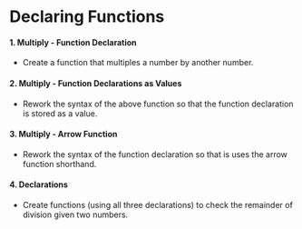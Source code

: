 # Declaring Functions

#### 1. Multiply - Function Declaration

- Create a function that multiples a number by another number.

#### 2. Multiply - Function Declarations as Values

- Rework the syntax of the above function so that the function declaration is stored as a value.

#### 3. Multiply - Arrow Function

- Rework the syntax of the function declaration so that is uses the arrow function shorthand.

#### 4. Declarations

- Create functions (using all three declarations) to check the remainder of division given two numbers.
